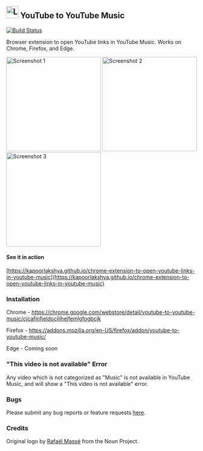 ## <img alt="Logo" src="https://github.com/kapoorlakshya/youtube2music/raw/master/src/images/icon48.png?raw=true" width="32" />&nbsp;YouTube to YouTube Music
[![Build Status](https://travis-ci.org/kapoorlakshya/youtube2music.svg?branch=master)](https://travis-ci.org/kapoorlakshya/youtube2music)

Browser extension to open YouTube links in YouTube Music. Works on Chrome, 
Firefox, and Edge.

<img alt="Screenshot 1" src="https://github.com/kapoorlakshya/youtube2music/raw/master/images/youtube2music_screenshot_1.png?raw=true" width="250" /> <img alt="Screenshot 2" src="https://github.com/kapoorlakshya/youtube2music/raw/master/images/youtube2music_screenshot_2.png?raw=true" width="250" /> <img alt="Screenshot 3" src="https://github.com/kapoorlakshya/youtube2music/raw/master/images/youtube2music_screenshot_3.png?raw=true" width="250" />

#### See it in action

[https://kapoorlakshya.github.io/chrome-extension-to-open-youtube-links-in-youtube-music](https://kapoorlakshya.github.io/chrome-extension-to-open-youtube-links-in-youtube-music)

### Installation

Chrome - https://chrome.google.com/webstore/detail/youtube-to-youtube-music/cjcafjnfjeldocjljhejfemlgfogbcjk

Firefox - https://addons.mozilla.org/en-US/firefox/addon/youtube-to-youtube-music/

Edge - Coming soon

### "This video is not available" Error

Any video which is not categorized as "Music" is not available in 
YouTube Music, and will show a "This video is not available" error.

### Bugs

Please submit any bug reports or feature requests [here](https://github.com/kapoorlakshya/youtube2music/issues).

### Credits

Original logo by [Rafaël Massé](https://thenounproject.com/search/?q=link&i=49479)
 from the Noun Project.